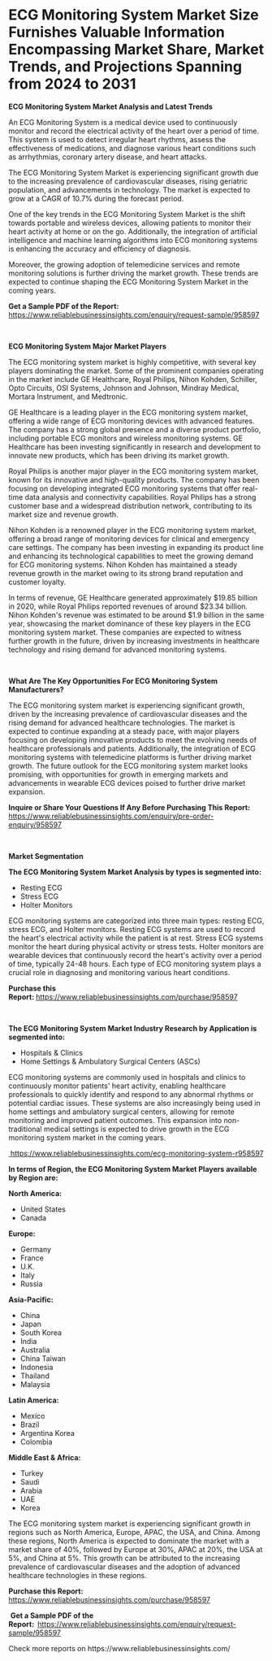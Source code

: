 <p><h1>ECG Monitoring System Market Size Furnishes Valuable Information Encompassing Market Share, Market Trends, and Projections Spanning from 2024 to 2031</h1></p><p><strong>ECG Monitoring System Market Analysis and Latest Trends</strong></p>
<p><p>An ECG Monitoring System is a medical device used to continuously monitor and record the electrical activity of the heart over a period of time. This system is used to detect irregular heart rhythms, assess the effectiveness of medications, and diagnose various heart conditions such as arrhythmias, coronary artery disease, and heart attacks.</p><p>The ECG Monitoring System Market is experiencing significant growth due to the increasing prevalence of cardiovascular diseases, rising geriatric population, and advancements in technology. The market is expected to grow at a CAGR of 10.7% during the forecast period.</p><p>One of the key trends in the ECG Monitoring System Market is the shift towards portable and wireless devices, allowing patients to monitor their heart activity at home or on the go. Additionally, the integration of artificial intelligence and machine learning algorithms into ECG monitoring systems is enhancing the accuracy and efficiency of diagnosis.</p><p>Moreover, the growing adoption of telemedicine services and remote monitoring solutions is further driving the market growth. These trends are expected to continue shaping the ECG Monitoring System Market in the coming years.</p></p>
<p><strong>Get a Sample PDF of the Report:&nbsp;</strong> <a href="https://www.reliablebusinessinsights.com/enquiry/request-sample/958597">https://www.reliablebusinessinsights.com/enquiry/request-sample/958597</a></p>
<p>&nbsp;</p>
<p><strong>ECG Monitoring System Major Market Players</strong></p>
<p><p>The ECG monitoring system market is highly competitive, with several key players dominating the market. Some of the prominent companies operating in the market include GE Healthcare, Royal Philips, Nihon Kohden, Schiller, Opto Circuits, OSI Systems, Johnson and Johnson, Mindray Medical, Mortara Instrument, and Medtronic.</p><p>GE Healthcare is a leading player in the ECG monitoring system market, offering a wide range of ECG monitoring devices with advanced features. The company has a strong global presence and a diverse product portfolio, including portable ECG monitors and wireless monitoring systems. GE Healthcare has been investing significantly in research and development to innovate new products, which has been driving its market growth.</p><p>Royal Philips is another major player in the ECG monitoring system market, known for its innovative and high-quality products. The company has been focusing on developing integrated ECG monitoring systems that offer real-time data analysis and connectivity capabilities. Royal Philips has a strong customer base and a widespread distribution network, contributing to its market size and revenue growth.</p><p>Nihon Kohden is a renowned player in the ECG monitoring system market, offering a broad range of monitoring devices for clinical and emergency care settings. The company has been investing in expanding its product line and enhancing its technological capabilities to meet the growing demand for ECG monitoring systems. Nihon Kohden has maintained a steady revenue growth in the market owing to its strong brand reputation and customer loyalty.</p><p>In terms of revenue, GE Healthcare generated approximately $19.85 billion in 2020, while Royal Philips reported revenues of around $23.34 billion. Nihon Kohden's revenue was estimated to be around $1.9 billion in the same year, showcasing the market dominance of these key players in the ECG monitoring system market. These companies are expected to witness further growth in the future, driven by increasing investments in healthcare technology and rising demand for advanced monitoring systems.</p></p>
<p>&nbsp;</p>
<p><strong>What Are The Key Opportunities For ECG Monitoring System Manufacturers?</strong></p>
<p><p>The ECG monitoring system market is experiencing significant growth, driven by the increasing prevalence of cardiovascular diseases and the rising demand for advanced healthcare technologies. The market is expected to continue expanding at a steady pace, with major players focusing on developing innovative products to meet the evolving needs of healthcare professionals and patients. Additionally, the integration of ECG monitoring systems with telemedicine platforms is further driving market growth. The future outlook for the ECG monitoring system market looks promising, with opportunities for growth in emerging markets and advancements in wearable ECG devices poised to further drive market expansion.</p></p>
<p><strong>Inquire or Share Your Questions If Any Before Purchasing This Report:</strong> <a href="https://www.reliablebusinessinsights.com/enquiry/pre-order-enquiry/958597">https://www.reliablebusinessinsights.com/enquiry/pre-order-enquiry/958597</a></p>
<p>&nbsp;</p>
<p><strong>Market Segmentation</strong></p>
<p><strong>The ECG Monitoring System Market Analysis by types is segmented into:</strong></p>
<p><ul><li>Resting ECG</li><li>Stress ECG</li><li>Holter Monitors</li></ul></p>
<p><p>ECG monitoring systems are categorized into three main types: resting ECG, stress ECG, and Holter monitors. Resting ECG systems are used to record the heart's electrical activity while the patient is at rest. Stress ECG systems monitor the heart during physical activity or stress tests. Holter monitors are wearable devices that continuously record the heart's activity over a period of time, typically 24-48 hours. Each type of ECG monitoring system plays a crucial role in diagnosing and monitoring various heart conditions.</p></p>
<p><strong>Purchase this Report:&nbsp;</strong><a href="https://www.reliablebusinessinsights.com/purchase/958597">https://www.reliablebusinessinsights.com/purchase/958597</a></p>
<p>&nbsp;</p>
<p><strong>The ECG Monitoring System Market Industry Research by Application is segmented into:</strong></p>
<p><ul><li>Hospitals & Clinics</li><li>Home Settings & Ambulatory Surgical Centers (ASCs)</li></ul></p>
<p><p>ECG monitoring systems are commonly used in hospitals and clinics to continuously monitor patients' heart activity, enabling healthcare professionals to quickly identify and respond to any abnormal rhythms or potential cardiac issues. These systems are also increasingly being used in home settings and ambulatory surgical centers, allowing for remote monitoring and improved patient outcomes. This expansion into non-traditional medical settings is expected to drive growth in the ECG monitoring system market in the coming years.</p></p>
<p><a href="https://www.reliablebusinessinsights.com/ecg-monitoring-system-r958597">&nbsp;https://www.reliablebusinessinsights.com/ecg-monitoring-system-r958597</a></p>
<p><strong>In terms of Region, the ECG Monitoring System Market Players available by Region are:</strong></p>
<p>
    <p> <strong> North America: </strong>
        <ul>
            <li>United States</li>
            <li>Canada</li>
        </ul>
        </p> 
    <p> <strong> Europe: </strong>
        <ul>
            <li>Germany</li>
            <li>France</li>
            <li>U.K.</li>
            <li>Italy</li>
            <li>Russia</li>
        </ul>
        </p> 
    <p> <strong> Asia-Pacific: </strong>
        <ul>
            <li>China</li>
            <li>Japan</li>
            <li>South Korea</li>
            <li>India</li>
            <li>Australia</li>
            <li>China Taiwan</li>
            <li>Indonesia</li>
            <li>Thailand</li>
            <li>Malaysia</li>
        </ul>
        </p> 
    <p> <strong> Latin America: </strong>
        <ul>
            <li>Mexico</li>
            <li>Brazil</li>
            <li>Argentina Korea</li>
            <li>Colombia</li>
        </ul>
        </p> 
    <p> <strong> Middle East & Africa: </strong>
        <ul>
            <li>Turkey</li>
            <li>Saudi</li>
            <li>Arabia</li>
            <li>UAE</li>
            <li>Korea</li>
        </ul>
    </p>
    </p>
<p><p>The ECG monitoring system market is experiencing significant growth in regions such as North America, Europe, APAC, the USA, and China. Among these regions, North America is expected to dominate the market with a market share of 40%, followed by Europe at 30%, APAC at 20%, the USA at 5%, and China at 5%. This growth can be attributed to the increasing prevalence of cardiovascular diseases and the adoption of advanced healthcare technologies in these regions.</p></p>
<p><strong>Purchase this Report: </strong><a href="https://www.reliablebusinessinsights.com/purchase/958597">https://www.reliablebusinessinsights.com/purchase/958597</a></p>
<p>&nbsp;<strong>Get a Sample PDF of the Report:&nbsp;&nbsp;</strong><a href="https://www.reliablebusinessinsights.com/enquiry/request-sample/958597">https://www.reliablebusinessinsights.com/enquiry/request-sample/958597</a></p>
<p><strong></strong></p>
<p>Check more reports on https://www.reliablebusinessinsights.com/</p>